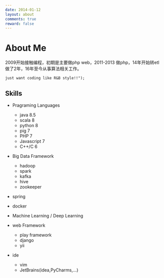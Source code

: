 ```yaml
---
date: 2014-01-12
layout: about
comments: true
reward: false
---
```

# About Me 

2009开始接触编程，初期是主要做php web，2011-2013 做php，14年开始转etl 做了2年，16年至今从事算法相关工作。

```
just want coding like R&B style!!");
```

## Skills

- Pragraming Languages
    - java 8.5
    - scala 8
    - python 8
    - pig 7
    - PHP 7
    - Javascript 7
    - C++/C 6

- Big Data Framework
    - hadoop
    - spark
    - kafka
    - hive
    - zookeeper
- spring 
- docker
- Machine Learning / Deep Learning
- web Framework
    - play framework
    - django
    - yii
- ide
    - vim
    - JetBrains(idea,PyCharms,...)
